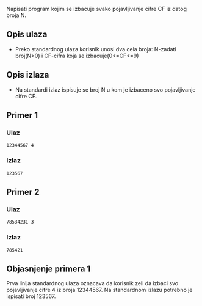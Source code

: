 
Napisati program kojim se izbacuje svako pojavljivanje cifre CF iz datog broja N.

## Opis ulaza

  - Preko standardnog ulaza korisnik unosi dva cela broja: N-zadati broj(N>0) i CF-cifra koja se izbacuje(0<=CF<=9)

## Opis izlaza

  - Na standardi izlaz ispisuje se broj N u kom je izbaceno svo pojavljivanje cifre CF.

## Primer 1

### Ulaz

~~~
12344567 4
~~~

### Izlaz

~~~
123567
~~~

## Primer 2

### Ulaz

~~~
78534231 3
~~~

### Izlaz

~~~
785421
~~~

## Objasnjenje primera 1

Prva linija standardnog ulaza oznacava da korisnik zeli da izbaci svo pojavljivanje cifre 4 iz broja 12344567. Na standardnom izlazu potrebno je ispisati broj 123567.
